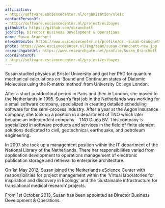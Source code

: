 ```yaml
---
affiliation:
- http://software.esciencecenter.nl/organization/nlesc
contactPersonOf:
- http://software.esciencecenter.nl/project/esibayes
githubUrl: https://github.com/sbranchett
jobTitle: Director Business Development & Operations
name: Susan Branchett
nlescWebsite: https://www.esciencecenter.nl/profile/dr.-susan-branchett
photo: https://www.esciencecenter.nl/img/team/susan-branchett-new.jpg
researchgateUrl: https://www.researchgate.net/profile/Susan_Branchett
coordinatorOf:
- http://software.esciencecenter.nl/project/esibayes
---
```

Susan studied physics at Bristol University and got her PhD for quantum mechanical calculations on ‘Bound and Continuum states of Diatomic Molecules using the R-matrix method’ from University College London.

After a short postdoctoral period in Paris and then in London, she moved to the Netherlands in 1995. Susan’s first job in the Netherlands was working for a small software company, specialized in creating detailed scheduling software for the semi-process industry. After a year at the Aegon insurance company, she took up a position in a department of TNO which later became an independent company – TNO Diana BV. This company is specialized in software products and services in the field of finite element solutions dedicated to civil, geotechnical, earthquake, and petroleum engineering.

In 2007 she took up a management position within the IT department of the National Library of the Netherlands. There her responsibilities varied from application development to operations management of electronic publication storage and retrieval to enterprise architecture.

On 1st May 2012, Susan joined the Netherlands eScience Center with responsibilities for project management within the ‘Virtual laboratories for inspiration and discovery in Ecology’ and the ‘Sustainable infrastructure for translational medical research’ projects.

From 1st October 2013, Susan has been appointed as Director Business Development & Operations.